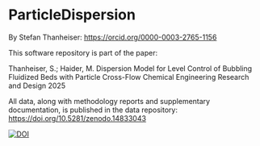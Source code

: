 # ParticleDispersion
By Stefan Thanheiser: https://orcid.org/0000-0003-2765-1156


This software repository is part of the paper:

Thanheiser, S.; Haider, M.
Dispersion Model for Level Control of Bubbling Fluidized Beds with Particle Cross-Flow
Chemical Engineering Research and Design 2025


All data, along with methodology reports and supplementary documentation, is published in the data repository: https://doi.org/10.5281/zenodo.14833043

[![DOI](https://zenodo.org/badge/DOI/10.5281/zenodo.14833043.svg)](https://zenodo.org/doi/10.5281/zenodo.14833043)
